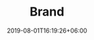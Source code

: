 ---
title: "Brand"
thumbnail: "images/backgrounds/page-title.jpg"
company_name: "Jamflow"
date: 2019-08-01T16:19:26+06:00
thumbnail: "images/backgrounds/page-title.jpg"
draft: false
description: "this is meta description"
---